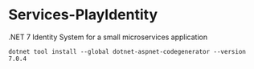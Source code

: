 # Services-PlayIdentity

.NET 7 Identity System for a small microservices application

```dotnetcli
dotnet tool install --global dotnet-aspnet-codegenerator --version 7.0.4
```
